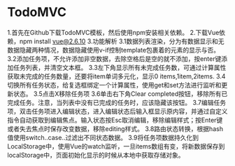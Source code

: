 # TodoMVC
1.首先在Github下载TodoMVC模板，然后使用npm安装相关依赖。
2.下载Vue依赖，npm install vue@2.6.10
3.功能解析
 3.1数据列表渲染，分为有数据显示和无数据隐藏两种情况，数据隐藏使用v-if控制template包裹着的元素的显示与否。
 3.2添加任务项，不允许添加非空数据，去除空格后是空的就不添加，按enter键添加任务列表，并清空文本框。
 3.3左下角显示所有未完成任务数，可通过计算属性获取未完成的任务数量，还要将item单词多元化，显示0 items,1item,2items.
 3.4切换所有任务状态，给复选框绑定一个计算属性，使用get和set方法进行监听和更新状态。
 3.5点击X移除任务项
 3.6单击右下角Clear completed按钮，移除所有已完成任务。注意，当列表中没有已完成的任务时，应该隐藏该按钮。
 3.7编辑任务项，双击任务项进入编辑状态，进入编辑状态后输入框显示原内容，并通过自定义指令自动获取到编辑焦点。输入状态按Esc取消编辑，移除编辑样式；按Enter键或者失去焦点时保存改变数据，移除editing样式。
 3.8路由状态转换，根据hash值使用switch..case..过滤出不同状态数据。
 3.9将任务项数据持久化到LocalStorage中，使用Vue的watch监听，一旦items数组有变，将新数据保存到localStorage中，页面初始化显示的时候从本地中获取存储对象。
 
